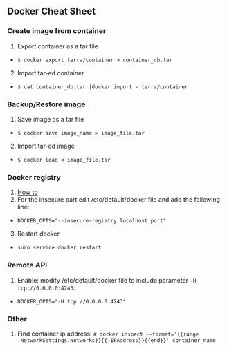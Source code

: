 ## Docker Cheat Sheet

### Create image from container

1. Export container as a tar file
  - `$ docker export terra/container > container_db.tar`
2. Import tar-ed container
  - `$ cat container_db.tar |docker import - terra/container`

### Backup/Restore image

1. Save image as a tar file
  - `$ docker save image_name > image_file.tar`
2. Import tar-ed image
  - `$ docker load < image_file.tar` 
 
### Docker registry
 1. [How to](https://github.com/docker/distribution/blob/master/docs/deploying.md)
 2. For the insecure part edit /etc/default/docker file and add the following line:
  - `DOCKER_OPTS="--insecure-registry localhost:port"`
 3. Restart docker
  - `sudo service docker restart`

### Remote API
 1. Enable: modify /etc/default/docker file to include parameter `-H tcp://0.0.0.0:4243`:
  - `DOCKER_OPTS="-H tcp://0.0.0.0:4243"`

### Other
 1. Find container ip address:
   `# docker inspect --format='{{range .NetworkSettings.Networks}}{{.IPAddress}}{{end}}' container_name`
